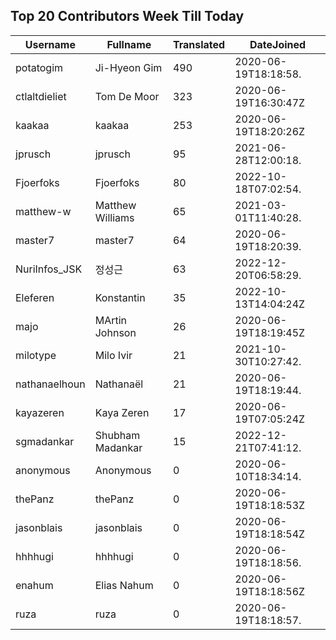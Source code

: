 ## Top 20 Contributors Week Till Today ##
|Username|Fullname|Translated|DateJoined|
|--------|--------|----------|----------|
|potatogim|Ji-Hyeon Gim|490|2020-06-19T18:18:58.|
|ctlaltdieliet|Tom De Moor|323|2020-06-19T16:30:47Z|
|kaakaa|kaakaa|253|2020-06-19T18:20:26Z|
|jprusch|jprusch|95|2021-06-28T12:00:18.|
|Fjoerfoks|Fjoerfoks|80|2022-10-18T07:02:54.|
|matthew-w|Matthew Williams|65|2021-03-01T11:40:28.|
|master7|master7|64|2020-06-19T18:20:39.|
|NuriInfos_JSK|정성근|63|2022-12-20T06:58:29.|
|Eleferen|Konstantin|35|2022-10-13T14:04:24Z|
|majo|MArtin Johnson|26|2020-06-19T18:19:45Z|
|milotype|Milo Ivir|21|2021-10-30T10:27:42.|
|nathanaelhoun|Nathanaël|21|2020-06-19T18:19:44.|
|kayazeren|Kaya Zeren|17|2020-06-19T07:05:24Z|
|sgmadankar|Shubham Madankar|15|2022-12-21T07:41:12.|
|anonymous|Anonymous|0|2020-06-10T18:34:14.|
|thePanz|thePanz|0|2020-06-19T18:18:53Z|
|jasonblais|jasonblais|0|2020-06-19T18:18:54Z|
|hhhhugi|hhhhugi|0|2020-06-19T18:18:56.|
|enahum|Elias  Nahum|0|2020-06-19T18:18:56Z|
|ruza|ruza|0|2020-06-19T18:18:57.|
